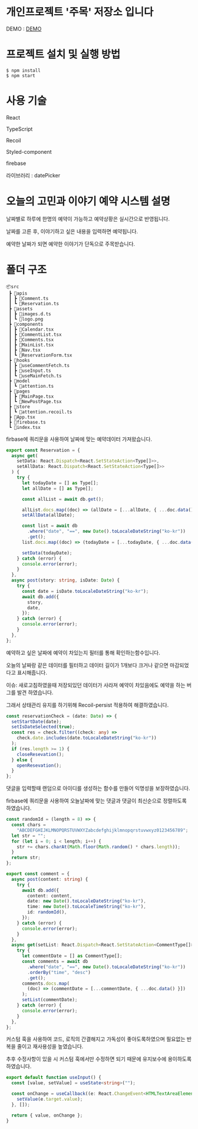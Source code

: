 # 개인프로젝트 '주목' 저장소 입니다

DEMO : [DEMO](https://ephemeral-raindrop-5be87b.netlify.app/)

# 프로젝트 설치 및 실행 방법

```
$ npm install
$ npm start
```

# 사용 기술

React

TypeScript

Recoil

Styled-component

firebase

라이브러리 : datePicker

# 오늘의 고민과 이야기 예약 시스템 설명

날짜별로 하루에 한명의 예약이 가능하고 예약상황은 실시간으로 반영됩니다.

날짜를 고른 후, 이야기하고 싶은 내용을 입력하면 예약됩니다.

예약한 날짜가 되면 예약한 이야기가 단독으로 주목받습니다.

# 폴더 구조

```
📦src
 ┣ 📂apis
 ┃ ┣ 📜Comment.ts
 ┃ ┗ 📜Reservation.ts
 ┣ 📂assets
 ┃ ┣ 📜images.d.ts
 ┃ ┗ 📜logo.png
 ┣ 📂components
 ┃ ┣ 📜Calendar.tsx
 ┃ ┣ 📜CommentList.tsx
 ┃ ┣ 📜Comments.tsx
 ┃ ┣ 📜MainList.tsx
 ┃ ┣ 📜Nav.tsx
 ┃ ┗ 📜ReservationForm.tsx
 ┣ 📂hooks
 ┃ ┣ 📜useCommentFetch.ts
 ┃ ┣ 📜useInput.ts
 ┃ ┗ 📜useMainFetch.ts
 ┣ 📂model
 ┃ ┗ 📜attention.ts
 ┣ 📂pages
 ┃ ┣ 📜MainPage.tsx
 ┃ ┗ 📜NewPostPage.tsx
 ┣ 📂store
 ┃ ┗ 📜attention.recoil.ts
 ┣ 📜App.tsx
 ┣ 📜firebase.ts
 ┗ 📜index.tsx
```

firbase에 쿼리문을 사용하여 날짜에 맞는 예약데이터 가져왔습니다.

```ts
export const Reservation = {
  async get(
    setData: React.Dispatch<React.SetStateAction<Type[]>>,
    setAllData: React.Dispatch<React.SetStateAction<Type[]>>
  ) {
    try {
      let todayDate = [] as Type[];
      let allDate = [] as Type[];

      const allList = await db.get();

      allList.docs.map((doc) => (allDate = [...allDate, { ...doc.data() }]));
      setAllData(allDate);

      const list = await db
        .where("date", "==", new Date().toLocaleDateString("ko-kr"))
        .get();
      list.docs.map((doc) => (todayDate = [...todayDate, { ...doc.data() }]));

      setData(todayDate);
    } catch (error) {
      console.error(error);
    }
  },
  async post(story: string, isDate: Date) {
    try {
      const date = isDate.toLocaleDateString("ko-kr");
      await db.add({
        story,
        date,
      });
    } catch (error) {
      console.error(error);
    }
  },
};
```

예약하고 싶은 날짜에 예약이 차있는지 필터를 통해 확인하는함수입니다.

오늘의 날짜랑 같은 데이터를 필터하고 데이터 길이가 1개보다 크거나 같으면 마감되었다고 표시해줍니다.

이슈: 새로고침하였을때 저장되있던 데이터가 사라져 예약이 차있음에도 예약을 하는 버그를 발견 하였습니다.

그래서 상태관리 유지를 하기위해 Recoil-persist 적용하여 해결하였습니다.

```ts
const reservationCheck = (date: Date) => {
  setStartDate(date);
  setIsDateSelected(true);
  const res = check.filter((check: any) =>
    check.date.includes(date.toLocaleDateString("ko-kr"))
  );
  if (res.length >= 1) {
    closeResevation();
  } else {
    openResevation();
  }
};
```

댓글을 입력할때 랜덤으로 아이디를 생성하는 함수를 만들어 익명성을 보장하였습니다.

firbase에 쿼리문을 사용하여 오늘날짜에 맞는 댓글과 댓글이 최신순으로 정렬하도록 하였습니다.

```ts
const randomId = (length = 8) => {
  const chars =
    "ABCDEFGHIJKLMNOPQRSTUVWXYZabcdefghijklmnopqrstuvwxyz0123456789";
  let str = "";
  for (let i = 0; i < length; i++) {
    str += chars.charAt(Math.floor(Math.random() * chars.length));
  }
  return str;
};

export const comment = {
  async post(content: string) {
    try {
      await db.add({
        content: content,
        date: new Date().toLocaleDateString("ko-kr"),
        time: new Date().toLocaleTimeString("ko-kr"),
        id: randomId(),
      });
    } catch (error) {
      console.error(error);
    }
  },
  async get(setList: React.Dispatch<React.SetStateAction<CommentType[]>>) {
    try {
      let commentDate = [] as CommentType[];
      const comments = await db
        .where("date", "==", new Date().toLocaleDateString("ko-kr"))
        .orderBy("time", "desc")
        .get();
      comments.docs.map(
        (doc) => (commentDate = [...commentDate, { ...doc.data() }])
      );
      setList(commentDate);
    } catch (error) {
      console.error(error);
    }
  },
};
```

커스텀 훅을 사용하여 코드, 로직의 간결해지고 가독성이 좋아도록하였으며 필요없는 반복을 줄이고 재사용성을 높였습니다.

추후 수정사항이 있을 시 커스텀 훅에서만 수정하면 되기 때문에 유지보수에 용이하도록하였습니다.

```ts
export default function useInput() {
  const [value, setValue] = useState<string>("");

  const onChange = useCallback((e: React.ChangeEvent<HTMLTextAreaElement>) => {
    setValue(e.target.value);
  }, []);

  return { value, onChange };
}
```
